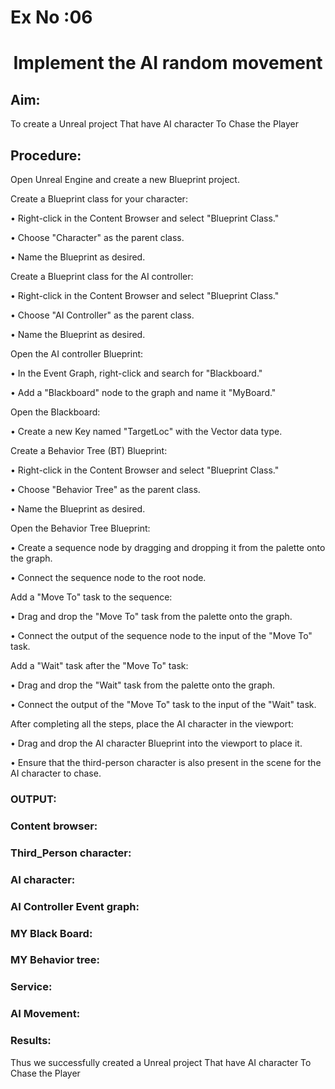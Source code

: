 # Ex No :06

# <p align="center">  Implement the AI random movement </p>

## Aim:
To create a Unreal project That have AI character To Chase the Player

## Procedure:
Open Unreal Engine and create a new Blueprint project.

Create a Blueprint class for your character: 

• Right-click in the Content Browser and select "Blueprint Class." 

• Choose "Character" as the parent class.

• Name the Blueprint as desired.

Create a Blueprint class for the AI controller: 

• Right-click in the Content Browser and select "Blueprint Class." 

• Choose "AI Controller" as the parent class.

• Name the Blueprint as desired.

Open the AI controller Blueprint: 

• In the Event Graph, right-click and search for "Blackboard."

• Add a "Blackboard" node to the graph and name it "MyBoard."

Open the Blackboard:

• Create a new Key named "TargetLoc" with the Vector data type.

Create a Behavior Tree (BT) Blueprint: 

• Right-click in the Content Browser and select "Blueprint Class." 

• Choose "Behavior Tree" as the parent class.

• Name the Blueprint as desired.

Open the Behavior Tree Blueprint:

• Create a sequence node by dragging and dropping it from the palette onto the graph. 

• Connect the sequence node to the root node.

Add a "Move To" task to the sequence:

• Drag and drop the "Move To" task from the palette onto the graph.

• Connect the output of the sequence node to the input of the "Move To" task.

Add a "Wait" task after the "Move To" task: 

• Drag and drop the "Wait" task from the palette onto the graph. 

• Connect the output of the "Move To" task to the input of the "Wait" task.

After completing all the steps, place the AI character in the viewport: 

• Drag and drop the AI character Blueprint into the viewport to place it. 

• Ensure that the third-person character is also present in the scene for the AI character to chase.

### OUTPUT:

### Content browser:


### Third_Person character:


### AI character:


### AI Controller Event graph:


### MY Black Board:


### MY Behavior tree:


### Service:




### AI Movement:


### Results:
Thus we successfully created a Unreal project That have AI character To Chase the Player
